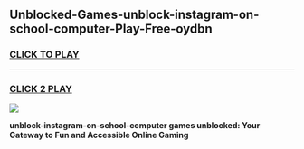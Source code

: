 
## Unblocked-Games-unblock-instagram-on-school-computer-Play-Free-oydbn
<h3>
<a href="https://premium76.site?title=unblock-instagram-on-school-computer&ref=10A">CLICK TO PLAY</a></h3>
<hr>

<h3>
<a href="https://premium76.site?title=unblock-instagram-on-school-computer&ref=10A">CLICK 2 PLAY</a>
  
</h3>

<a href="https://premium76.site?title=unblock-instagram-on-school-computer&ref=10A"><img src="https://clearcache.store/games.png"></a>


**unblock-instagram-on-school-computer games unblocked: Your Gateway to Fun and Accessible Online Gaming**
